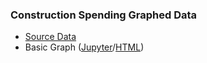 ---
---
### Construction Spending Graphed Data

- [Source Data](https://www.census.gov/construction/c30/historical_data.html)
- Basic Graph ([Jupyter]()/[HTML]())
